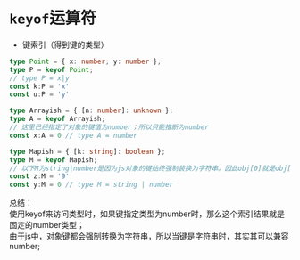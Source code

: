 # `keyof`运算符


+ 键索引（得到键的类型）
```typescript
type Point = { x: number; y: number };
type P = keyof Point;
// type P = x|y
const k:P = 'x'
const u:P = 'y'

type Arrayish = { [n: number]: unknown };
type A = keyof Arrayish;
// 这里已经指定了对象的键值为number；所以只能推断为number
const x:A = 0 // type A = number

type Mapish = { [k: string]: boolean };
type M = keyof Mapish;
// 以下M为string|number是因为js对象的键始终强制装换为字符串。因此obj[0]就是obj['0']
const z:M = '9'
const y:M = 0 // type M = string | number
```

总结：  
使用keyof来访问类型时，如果键指定类型为number时，那么这个索引结果就是固定的number类型；  
由于js中，对象键都会强制转换为字符串，所以当键是字符串时，其实其可以兼容number;
